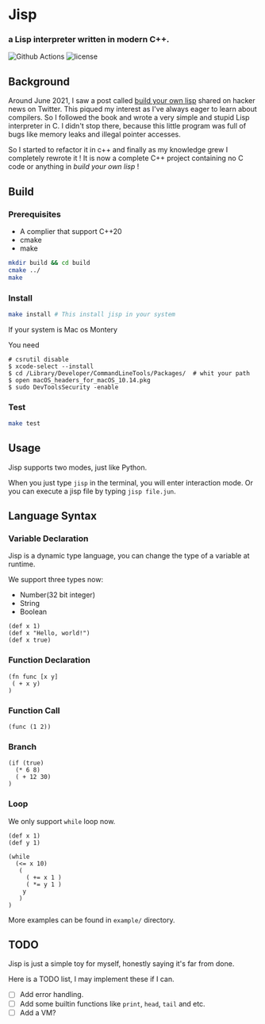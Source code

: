 # Jisp
### a Lisp interpreter written in modern C++.
![Github Actions](https://github.com/junaire/jisp/actions/workflows/build.yml/badge.svg)
![license](https://img.shields.io/github/license/junaire/jisp)

## Background

Around June 2021, I saw a post called [build your own lisp](https://buildyourownlisp.com/) shared on hacker news on Twitter.
This piqued my interest as I've always eager to learn about compilers.
So I followed the book and wrote a very simple and stupid Lisp interpreter in C.
I didn't stop there, because this little program was full of bugs like memory leaks and illegal pointer accesses.

So I started to refactor it in c++ and finally as my knowledge grew I completely rewrote it !
It is now a complete C++ project containing no C code or anything in *build your own lisp* !

## Build

### Prerequisites

- A complier that support C++20
- cmake
- make

```bash
mkdir build && cd build
cmake ../
make
```

### Install

```bash
make install # This install jisp in your system
```
If your system is Mac os Montery

You need 

```
# csrutil disable   
$ xcode-select --install    
$ cd /Library/Developer/CommandLineTools/Packages/  # whit your path
$ open macOS_headers_for_macOS_10.14.pkg
$ sudo DevToolsSecurity -enable 
```

### Test

```bash
make test
```

## Usage

Jisp supports two modes, just like Python.

When you just type `jisp` in the terminal, you will enter interaction mode.
Or you can execute a jisp file by typing `jisp file.jun`.

## Language Syntax

### Variable Declaration

Jisp is a dynamic type language, you can change the type of a variable at runtime.

We support three types now:
- Number(32 bit integer)
- String
- Boolean

```
(def x 1)
(def x "Hello, world!")
(def x true)
```
### Function Declaration

```
(fn func [x y]
 ( + x y)
)
```
### Function Call

```
(func (1 2))
```

### Branch

```
(if (true)
  (* 6 8)
  ( + 12 30)
)
```

### Loop

We only support `while` loop now.
```
(def x 1)
(def y 1)

(while
  (<= x 10)
   (
     ( += x 1 )
     ( *= y 1 )
    y
   )
)
```

More examples can be found in `example/` directory.

## TODO
Jisp is just a simple toy for myself, honestly saying it's far from done.

Here is a TODO list, I may implement these if I can.

- [ ] Add error handling.
- [ ] Add some builtin functions like `print`, `head`, `tail` and etc.
- [ ] Add a VM?
